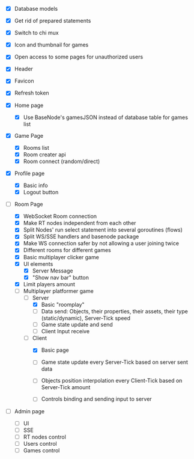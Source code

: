 - [X] Database models
- [X] Get rid of prepared statements
- [X] Switch to chi mux
- [X] Icon and thumbnail for games
- [X] Open access to some pages for unauthorized users
- [X] Header
- [X] Favicon
- [X] Refresh token

- [X] Home page
    - [X] Use BaseNode's gamesJSON instead of database table for games list

- [X] Game Page
    - [X] Rooms list
    - [X] Room creater api
    - [X] Room connect (random/direct)

- [X] Profile page
    - [X] Basic info
    - [X] Logout button

- [ ] Room Page
    - [X] WebSocket Room connection
    - [X] Make RT nodes independent from each other
    - [X] Split Nodes' run select statement into several goroutines (flows)
    - [X] Split WS/SSE handlers and basenode package
    - [X] Make WS connection safer by not allowing a user joining twice
    - [X] Different rooms for different games
    - [X] Basic multiplayer clicker game
    - [X] UI elements
        - [X] Server Message
        - [X] "Show nav bar" button
    - [X] Limit players amount
    - [ ] Multiplayer platformer game
        - [ ] Server
            - [X] Basic "roomplay"
            - [ ] Data send: Objects, their properties, their assets, their type (static/dynamic), Server-Tick speed
            - [ ] Game state update and send
            - [ ] Client Input receive
        - [ ] Client
            - [X] Basic page
            - [ ] Game state update every Server-Tick based on server sent data
            - [ ] Objects position interpolation every Client-Tick based on Server-Tick amount
            - [ ] Controls binding and sending input to server


- [ ] Admin page
    - [ ] UI
    - [ ] SSE
    - [ ] RT nodes control
    - [ ] Users control
    - [ ] Games control